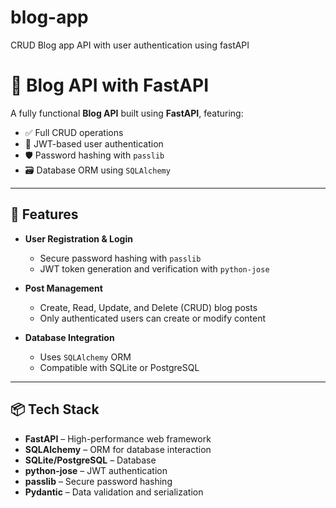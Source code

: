 # blog-app
CRUD Blog app API with user authentication using fastAPI

# 📝 Blog API with FastAPI

A fully functional **Blog API** built using **FastAPI**, featuring:

- ✅ Full CRUD operations
- 🔐 JWT-based user authentication
- 🛡️ Password hashing with `passlib`
- 🗃️ Database ORM using `SQLAlchemy`

---

## 🚀 Features

- **User Registration & Login**
  - Secure password hashing with `passlib`
  - JWT token generation and verification with `python-jose`

- **Post Management**
  - Create, Read, Update, and Delete (CRUD) blog posts
  - Only authenticated users can create or modify content

- **Database Integration**
  - Uses `SQLAlchemy` ORM
  - Compatible with SQLite or PostgreSQL

---

## 📦 Tech Stack

- **FastAPI** – High-performance web framework
- **SQLAlchemy** – ORM for database interaction
- **SQLite/PostgreSQL** – Database
- **python-jose** – JWT authentication
- **passlib** – Secure password hashing
- **Pydantic** – Data validation and serialization
